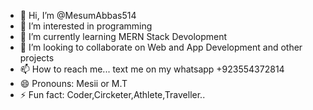 - 👋 Hi, I’m @MesumAbbas514
- 👀 I’m interested in programming
- 🌱 I’m currently learning MERN Stack Devolopment
- 💞️ I’m looking to collaborate on Web and App Development and other projects
- 📫 How to reach me... text me on my whatsapp +923554372814
- 😄 Pronouns: Mesii or M.T
- ⚡ Fun fact: Coder,Circketer,Athlete,Traveller..

<!---
MesumAbbas514/MesumAbbas514 is a ✨ special ✨ repository because its `README.md` (this file) appears on your GitHub profile.
You can click the Preview link to take a look at your changes.
--->

